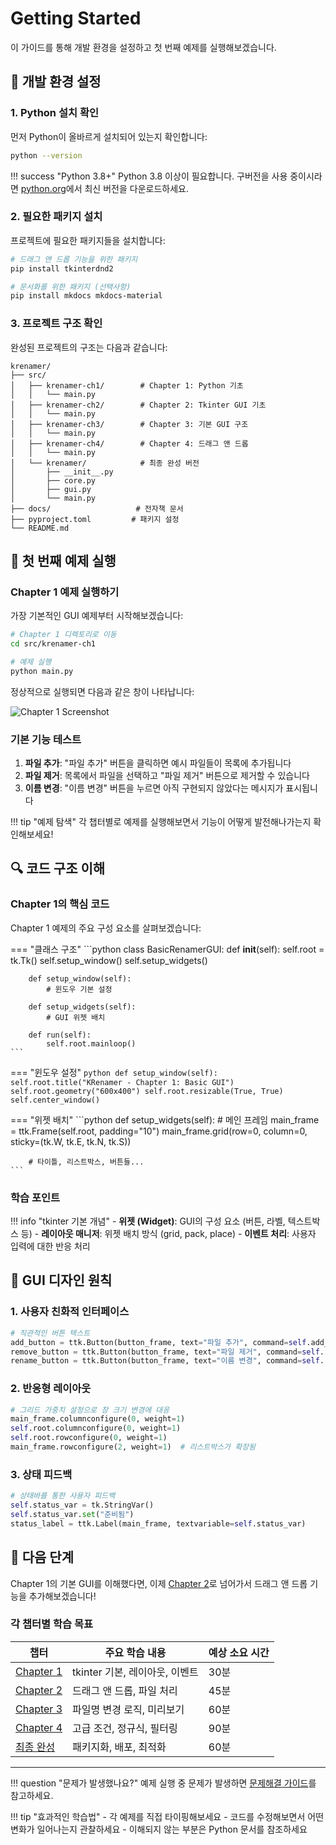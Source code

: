 # Getting Started

이 가이드를 통해 개발 환경을 설정하고 첫 번째 예제를 실행해보겠습니다.

## 🔧 개발 환경 설정

### 1. Python 설치 확인

먼저 Python이 올바르게 설치되어 있는지 확인합니다:

```bash
python --version
```

!!! success "Python 3.8+"
    Python 3.8 이상이 필요합니다. 구버전을 사용 중이시라면 [python.org](https://python.org)에서 최신 버전을 다운로드하세요.

### 2. 필요한 패키지 설치

프로젝트에 필요한 패키지들을 설치합니다:

```bash
# 드래그 앤 드롭 기능을 위한 패키지
pip install tkinterdnd2

# 문서화를 위한 패키지 (선택사항)
pip install mkdocs mkdocs-material
```

### 3. 프로젝트 구조 확인

완성된 프로젝트의 구조는 다음과 같습니다:

```
krenamer/
├── src/
│   ├── krenamer-ch1/        # Chapter 1: Python 기초
│   │   └── main.py
│   ├── krenamer-ch2/        # Chapter 2: Tkinter GUI 기초
│   │   └── main.py
│   ├── krenamer-ch3/        # Chapter 3: 기본 GUI 구조
│   │   └── main.py
│   ├── krenamer-ch4/        # Chapter 4: 드래그 앤 드롭
│   │   └── main.py
│   └── krenamer/            # 최종 완성 버전
│       ├── __init__.py
│       ├── core.py
│       ├── gui.py
│       └── main.py
├── docs/                   # 전자책 문서
├── pyproject.toml         # 패키지 설정
└── README.md
```

## 🎯 첫 번째 예제 실행

### Chapter 1 예제 실행하기

가장 기본적인 GUI 예제부터 시작해보겠습니다:

```bash
# Chapter 1 디렉토리로 이동
cd src/krenamer-ch1

# 예제 실행
python main.py
```

정상적으로 실행되면 다음과 같은 창이 나타납니다:

![Chapter 1 Screenshot](assets/ch1-screenshot.png)

### 기본 기능 테스트

1. **파일 추가**: "파일 추가" 버튼을 클릭하면 예시 파일들이 목록에 추가됩니다
2. **파일 제거**: 목록에서 파일을 선택하고 "파일 제거" 버튼으로 제거할 수 있습니다
3. **이름 변경**: "이름 변경" 버튼을 누르면 아직 구현되지 않았다는 메시지가 표시됩니다

!!! tip "예제 탐색"
    각 챕터별로 예제를 실행해보면서 기능이 어떻게 발전해나가는지 확인해보세요!

## 🔍 코드 구조 이해

### Chapter 1의 핵심 코드

Chapter 1 예제의 주요 구성 요소를 살펴보겠습니다:

=== "클래스 구조"
    ```python
    class BasicRenamerGUI:
        def __init__(self):
            self.root = tk.Tk()
            self.setup_window()
            self.setup_widgets()
        
        def setup_window(self):
            # 윈도우 기본 설정
        
        def setup_widgets(self):
            # GUI 위젯 배치
        
        def run(self):
            self.root.mainloop()
    ```

=== "윈도우 설정"
    ```python
    def setup_window(self):
        self.root.title("KRenamer - Chapter 1: Basic GUI")
        self.root.geometry("600x400")
        self.root.resizable(True, True)
        self.center_window()
    ```

=== "위젯 배치"
    ```python
    def setup_widgets(self):
        # 메인 프레임
        main_frame = ttk.Frame(self.root, padding="10")
        main_frame.grid(row=0, column=0, sticky=(tk.W, tk.E, tk.N, tk.S))
        
        # 타이틀, 리스트박스, 버튼들...
    ```

### 학습 포인트

!!! info "tkinter 기본 개념"
    - **위젯 (Widget)**: GUI의 구성 요소 (버튼, 라벨, 텍스트박스 등)
    - **레이아웃 매니저**: 위젯 배치 방식 (grid, pack, place)
    - **이벤트 처리**: 사용자 입력에 대한 반응 처리

## 🎨 GUI 디자인 원칙

### 1. 사용자 친화적 인터페이스

```python
# 직관적인 버튼 텍스트
add_button = ttk.Button(button_frame, text="파일 추가", command=self.add_files)
remove_button = ttk.Button(button_frame, text="파일 제거", command=self.remove_files)
rename_button = ttk.Button(button_frame, text="이름 변경", command=self.rename_files)
```

### 2. 반응형 레이아웃

```python
# 그리드 가중치 설정으로 창 크기 변경에 대응
main_frame.columnconfigure(0, weight=1)
self.root.columnconfigure(0, weight=1)
self.root.rowconfigure(0, weight=1)
main_frame.rowconfigure(2, weight=1)  # 리스트박스가 확장됨
```

### 3. 상태 피드백

```python
# 상태바를 통한 사용자 피드백
self.status_var = tk.StringVar()
self.status_var.set("준비됨")
status_label = ttk.Label(main_frame, textvariable=self.status_var)
```

## 🚀 다음 단계

Chapter 1의 기본 GUI를 이해했다면, 이제 [Chapter 2](chapter2.md)로 넘어가서 드래그 앤 드롭 기능을 추가해보겠습니다!

### 각 챕터별 학습 목표

| 챕터 | 주요 학습 내용 | 예상 소요 시간 |
|------|----------------|----------------|
| [Chapter 1](chapter1.md) | tkinter 기본, 레이아웃, 이벤트 | 30분 |
| [Chapter 2](chapter2.md) | 드래그 앤 드롭, 파일 처리 | 45분 |
| [Chapter 3](chapter3.md) | 파일명 변경 로직, 미리보기 | 60분 |
| [Chapter 4](chapter4.md) | 고급 조건, 정규식, 필터링 | 90분 |
| [최종 완성](final.md) | 패키지화, 배포, 최적화 | 60분 |

---

!!! question "문제가 발생했나요?"
    예제 실행 중 문제가 발생하면 [문제해결 가이드](troubleshooting.md)를 참고하세요.

!!! tip "효과적인 학습법"
    - 각 예제를 직접 타이핑해보세요
    - 코드를 수정해보면서 어떤 변화가 일어나는지 관찰하세요
    - 이해되지 않는 부분은 Python 문서를 참조하세요